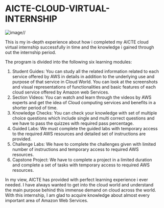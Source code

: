 # AICTE-CLOUD-VIRTUAL-INTERNSHIP
![image](https://user-images.githubusercontent.com/89300898/183380303-146e008d-c37f-44e2-b2b0-d0107f7847f9.png)//

This is my in-depth experience about how i completed my AICTE cloud virtual internship successfully in time and the knowledge i gained through out the  internship period.

The program is divided into the following six learning modules:
1.	Student Guides: You can study all the related information related to each service offered by AWS in details in addition to the underlying use and purpose of that service in Cloud World. You can look at the screenshots and visual representations of functionalities and basic features of each cloud service offered by Amazon web Services.
2.	Section Videos: You can watch and learn through the videos by AWS experts and get the idea of Cloud computing services and benefits in a shorter period of time.
3.	Knowledge Checks:  You can check your knowledge with set of multiple choice questions which include single and multi correct questions and we have to pass the quizzes with required pass percentage.
4.	Guided Labs: We must complete the guided labs with temporary access to the required AWS resources and detailed set of instructions are provided.
5.	Challenge Labs: We have to complete the challenges given with limited number of instructions and temporary access to required AWS resources.
6.	Capstone Project: We have to complete a project in a limited duration and complete a set of tasks with temporary access to required AWS resources.

In my view, AICTE has provided with perfect learning experience i ever needed. I have always wanted to get into the cloud world and understand the main purpose behind this immense demand on cloud across the world. With this internship, I am glad to acquire knowledge about almost every important area of Amazon Web Services. 


